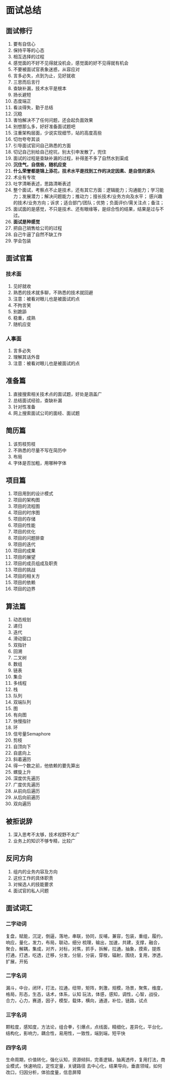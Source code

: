 # 面试总结

## 面试修行
1. 要有自信心
2. 保持平等的心态
3. 相互选择的过程
4. 感觉面的不好不见得就没机会，感觉面的好不见得就有机会
5. 不要被面试官表象迷惑，从容应对
6. 言多必失，点到为止，见好就收
7. 三思而后言行
8. 查缺补漏，技术水平是根本
9. 扬长避短
10. 态度端正
11. 看淡得失，勤于总结
12. 沉稳
13. 害怕解决不了任何问题，还会起负面效果
14. 别想那么多，好好准备面试题吧
15. 注重架构层面，少说实现细节，站的高度高些
16. 切勿夸夸其谈
17. 引导面试官问自己熟悉的方面
18. 切记自己别给自己挖坑，别太引申发散了，兜住
19. 面试的过程是查缺补漏的过程，补得差不多了自然水到渠成
20. **沉住气，自信些，随机应变**
21. **什么荣誉都是锦上添花，技术水平是找到工作的决定因素、是自信的源头**
22. 术业有专攻
23. 吐字清晰表述，思路清晰表述
24. 整个面试，考察点不止是技术，还有其它方面：逻辑能力；沟通能力；学习能力；发展潜力；解决问题能力；推动力；擅长技术/业务方向及水平；
    感兴趣的技术/业务方向；诉求；适合部门/团队；优势；负面评价/需关注点；备注；
25. 面试面的是感觉，不只是技术、还有眼缘等，是综合性的结果，结果是过与不过。
26. **面试是种感觉**
27. 把自己销售给公司的过程
28. 自己牛逼了自然不缺工作
29. 学会包装


## 面试官篇
### 技术面
1. 见好就收
2. 熟悉的技术就多聊，不熟悉的技术就回避
3. 注意：被看对眼儿也是被面试的点
4. 不拘言笑
5. 别跪舔
6. 稳重，成熟
7. 随机应变

### 人事面
1. 言多必失
2. 理解其话外音
3. 注意：被看对眼儿也是被面试的点

## 准备篇
1. 直接搜索相关技术点的面试题，好处是涵盖广 
2. 总结面试经验，查缺补漏 
3. 针对性准备 
4. 网上搜索面试公司的面经、面试题 

## 简历篇
1. 该剪枝剪枝
2. 不熟悉的尽量不写在简历中
3. 布局
4. 字体是否加粗，用哪种字体


## 项目篇
1. 项目用到的设计模式
2. 项目的架构图
3. 项目的流程图
4. 项目的时序图
5. 项目的存储
6. 项目的性能
7. 项目的优化
8. 项目的问题排查
9. 项目的迭代
10. 项目的成果
11. 项目的展望
12. 项目的成员组成及职责
13. 项目的挑战
14. 项目的相关方
15. 项目的依赖
16. 项目的边界

## 算法篇
1. 动态规划 
2. 递归 
3. 迭代 
4. 滑动窗口 
5. 双指针 
6. 回溯 
7. 二叉树 
8. 数组 
9. 链表 
10. 集合 
11. 多线程 
12. 栈 
13. 队列 
14. 双端队列 
15. 图 
16. 有向图 
17. 快慢指针 
18. 环 
19. 信号量Semaphore 
20. 剪枝 
21. 自顶向下 
22. 自底向上 
23. 斜着遍历 
24. 得一个数之前，他依赖的要先算出 
25. 螺旋上升 
26. 深度优先遍历 
27. 广度优先遍历 
28. 从前向后遍历 
29. 从后向前遍历 
30. 双向遍历 

## 被拒说辞
1. 深入思考不太够，技术视野不太广
2. 业务上的知识不够专精，比较广

## 反问方向
1. 组内的业务内容及方向
2. 这份工作的具体职责
3. 对候选人的技能要求
4. 面试官的私人问题

## 面试词汇
### 二字动词
复盘，赋能，沉淀，倒逼，落地，串联，协同，反哺，兼容，包装，重组，履约，响应，量化，发力，布局，联动，细分
梳理，输出，加速，共建，支撑，融合，聚合，解耦，集成，对齐，对标，对焦，抓手，拆解，拉通，抽象，摸索，提炼
打通，打透，吃透，迁移，分发，分层，分装，穿梭，辐射，围绕，复用，渗透，扩展，开拓

### 二字名词
漏斗，中台，闭环，打法，拉通，纽带，矩阵，刺激，规模，场景，聚焦，维度，格局，形态，生态，话术，体系，认知
玩法，体感，感知，调性，心智，战役，合力，心力，赛道，因子，模型，载体，横向，通道，补位，链路，试点

### 三字名词
颗粒度，感知度，方法论，组合拳，引爆点，点线面，精细化，差异化，平台化，结构化，影响力，耦合性，易用性，一致性，端到端，短平快

### 四字名词
生命周期，价值转化，强化认知，资源倾斜，完善逻辑，抽离透传，复用打法，商业模式，快速响应，定性定量，关键路径
去中心化，结果导向，垂直领域，如何改口，归因分析，体验度量，信息屏障

